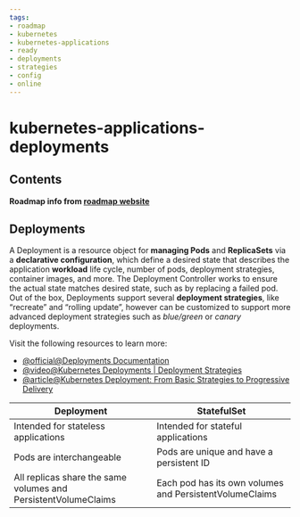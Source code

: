```yaml
---
tags:
- roadmap
- kubernetes
- kubernetes-applications
- ready
- deployments
- strategies
- config
- online
---
```

# kubernetes-applications-deployments

## Contents

__Roadmap info from [roadmap website](https://roadmap.sh/kubernetes/running-applications/deployments)__

## Deployments

A Deployment is a resource object for __managing Pods__ and __ReplicaSets__ via a __declarative configuration__, which define a desired state that describes the application __workload__ life cycle, number of pods, deployment strategies, container images, and more. The Deployment Controller works to ensure the actual state matches desired state, such as by replacing a failed pod. Out of the box, Deployments support several __deployment strategies__, like “recreate” and “rolling update”, however can be customized to support more advanced deployment strategies such as _blue/green_ or _canary_ deployments.

Visit the following resources to learn more:

* [@official@Deployments Documentation](https://kubernetes.io/docs/concepts/workloads/controllers/deployment/)
* [@video@Kubernetes Deployments | Deployment Strategies](https://youtu.be/lxc4EXZOOvE)
* [@article@Kubernetes Deployment: From Basic Strategies to Progressive Delivery](https://codefresh.io/learn/kubernetes-deployment/)

|Deployment|StatefulSet|
|---|---|
|Intended for stateless applications|Intended for stateful applications|
|Pods are interchangeable|Pods are unique and have a persistent ID|
|All replicas share the same volumes and PersistentVolumeClaims|Each pod has its own volumes and PersistentVolumeClaims|
